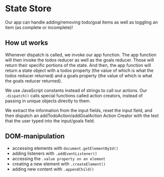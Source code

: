 # State Store

Our app can handle adding/removing todo/goal items as well as toggling an item (as complete or incomplete)!

## How ut works

Whenever dispatch is called, we invoke our app function. The app function will then invoke the todos reducer as well as the goals reducer. Those will return their specific portions of the state. And then, the app function will return a state object with a todos property (the value of which is what the todos reducer returned) and a goals property (the value of which is what the goals reducer returned).

We use JavaScript constants instead of strings to call our actions.
Our `.dispatch()` calls special functions called action creators, instead of passing in unique objects directly to them.

We extract the information from the input fields, reset the input field, and then dispatch an addTodoAction/addGoalAction Action Creator with the text that the user typed into the input/goals field.

## DOM-manipulation

- accessing elements with `document.getElementById()`
- adding listeners with `.addEventListener()`
- accessing the `.value property on an element`
- creating a new element with `.createElement()`
- adding new content with `.appendChild()`
